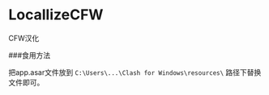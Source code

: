 # LocallizeCFW
CFW汉化

###食用方法

把app.asar文件放到 `C:\Users\...\Clash for Windows\resources\` 路径下替换文件即可。
